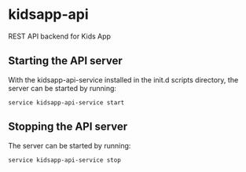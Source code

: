 # kidsapp-api

REST API backend for Kids App

## Starting the API server
With the kidsapp-api-service installed in the init.d scripts directory, the server can be started by running:

```service kidsapp-api-service start```

## Stopping the API server
The server can be started by running:

```service kidsapp-api-service stop```

